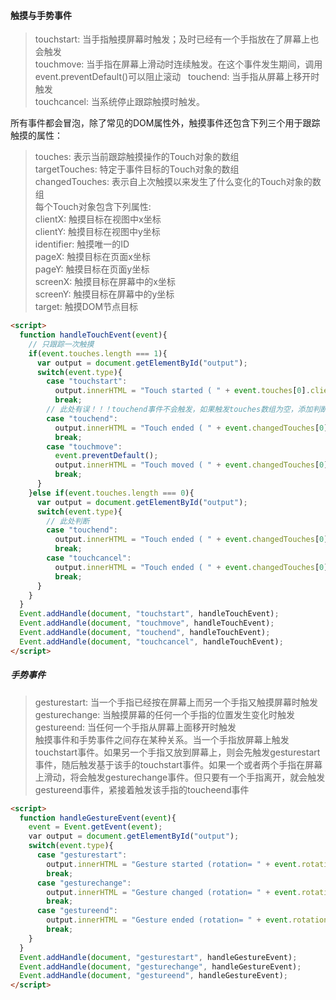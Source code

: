 #### 触摸与手势事件
> touchstart: 当手指触摸屏幕时触发；及时已经有一个手指放在了屏幕上也会触发  
touchmove: 当手指在屏幕上滑动时连续触发。在这个事件发生期间，调用event.preventDefault()可以阻止滚动  
touchend: 当手指从屏幕上移开时触发  
touchcancel: 当系统停止跟踪触摸时触发。

所有事件都会冒泡，除了常见的DOM属性外，触摸事件还包含下列三个用于跟踪触摸的属性：
> touches: 表示当前跟踪触摸操作的Touch对象的数组    
targetTouches: 特定于事件目标的Touch对象的数组    
changedTouches: 表示自上次触摸以来发生了什么变化的Touch对象的数组    
每个Touch对象包含下列属性:  
clientX: 触摸目标在视图中x坐标    
clientY: 触摸目标在视图中y坐标  
identifier: 触摸唯一的ID  
pageX: 触摸目标在页面x坐标  
pageY: 触摸目标在页面y坐标  
screenX: 触摸目标在屏幕中的x坐标  
screenY: 触摸目标在屏幕中的y坐标  
target: 触摸DOM节点目标  
```html
<script>
  function handleTouchEvent(event){
    // 只跟踪一次触摸
    if(event.touches.length === 1){
      var output = document.getElementById("output");
      switch(event.type){
        case "touchstart": 
          output.innerHTML = "Touch started ( " + event.touches[0].clientX + ", " + event.touches[0].clientY + " .)";
          break;
        // 此处有误！！！touchend事件不会触发，如果触发touches数组为空，添加判断
        case "touchend":
          output.innerHTML = "Touch ended ( " + event.changedTouches[0].clientX + ", " + event.changedTouches[0].clientY + " .)";
          break;
        case "touchmove":
          event.preventDefault(); 
          output.innerHTML = "Touch moved ( " + event.changedTouches[0].clientX + ", " + event.changedTouches[0].clientY + " .)";
          break;
      }
    }else if(event.touches.length === 0){
      var output = document.getElementById("output");
      switch(event.type){
        // 此处判断
        case "touchend":
          output.innerHTML = "Touch ended ( " + event.changedTouches[0].clientX + ", " + event.changedTouches[0].clientY + " .)";
          break;
        case "touchcancel":
          output.innerHTML = "Touch ended ( " + event.changedTouches[0].clientX + ", " + event.changedTouches[0].clientY + " .)";
          break;
      }
    }
  }
  Event.addHandle(document, "touchstart", handleTouchEvent);
  Event.addHandle(document, "touchmove", handleTouchEvent);
  Event.addHandle(document, "touchend", handleTouchEvent);
  Event.addHandle(document, "touchcancel", handleTouchEvent);
</script>
```
##### 手势事件
> gesturestart: 当一个手指已经按在屏幕上而另一个手指又触摸屏幕时触发  
gesturechange: 当触摸屏幕的任何一个手指的位置发生变化时触发  
gestureend: 当任何一个手指从屏幕上面移开时触发  
触摸事件和手势事件之间存在某种关系。当一个手指放屏幕上触发touchstart事件。如果另一个手指又放到屏幕上，则会先触发gesturestart事件，随后触发基于该手的touchstart事件。如果一个或者两个手指在屏幕上滑动，将会触发gesturechange事件。但只要有一个手指离开，就会触发gestureend事件，紧接着触发该手指的toucheend事件  
```html
<script>
  function handleGestureEvent(event){
    event = Event.getEvent(event);
    var output = document.getElementById("output");
    switch(event.type){
      case "gesturestart":
        output.innerHTML = "Gesture started (rotation= " + event.rotation + ", scale= " + event.scale + " )";
        break;
      case "gesturechange":
        output.innerHTML = "Gesture changed (rotation= " + event.rotation + ", scale= " + event.scale + " )";
        break;
      case "gestureend":
        output.innerHTML = "Gesture ended (rotation= " + event.rotation + ", scale= " + event.scale + " )";
        break;
    }
  }
  Event.addHandle(document, "gesturestart", handleGestureEvent);
  Event.addHandle(document, "gesturechange", handleGestureEvent);
  Event.addHandle(document, "gestureend", handleGestureEvent);
</script>
```
